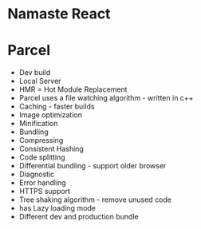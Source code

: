 # Namaste React 

# Parcel
- Dev build
- Local Server
- HMR = Hot Module Replacement
- Parcel uses a file watching algorithm - written in c++
- Caching - faster builds
- Image optimization
- Minification
- Bundling
- Compressing
- Consistent Hashing
- Code splitting
- Differential bundling - support older browser
- Diagnostic
- Error handling
- HTTPS support
- Tree shaking algorithm - remove unused code
- has Lazy loading mode
- Different dev and production bundle